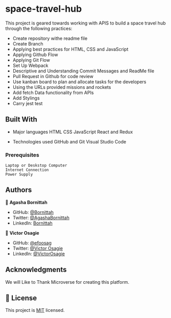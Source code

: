 # space-travel-hub
This project is geared towards working with APIS to build a space travel hub through the following practices:

- Create repository withe readme file
- Create Branch
- Applying best practices for HTML, CSS and JavaScript
- Applying Github Flow
- Applying Git Flow
- Set Up Webpack
- Descriptive and Understanding Commit Messages and ReadMe file
- Pull Request in Github for code review
- Use kanban board to plan and allocate tasks for the developers
- Using the URLs provided missions and rockets
- Add fetch Data functionality from APIs
- Add Stylings
- Carry jest test

## Built With

- Major languages
  HTML
  CSS
  JavaScript
  React and Redux

- Technologies used
  GitHub and Git
  Visual Studio Code

### Prerequisites

    Laptop or Deskstop Computer
    Internet Connection
    Power Supply

## Authors

👤 **Agasha Bornittah**

- GitHub: [@Bornittah](https://github.com/Bornittah)
- Twitter: [@AgashaBornittah](https://twitter.com/AgashaBornittah)
- LinkedIn: [Bornittah](www.linkedin.com/in/agasha-bornittah)

👤 **Victor Osagie**

- GitHub: [@efoosag](https://github.com/efoosag)
- Twitter: [@Victor Osagie](https://www.twitter.com/Victorosagie08)
- LinkedIn: [@VictorOsagie](https://www.linkedin.com/in/victor-osagie-a713ba22b/)

## Acknowledgments

We will Like to Thank Microverse for creating this platform.

## 📝 License

This project is [MIT](./MIT.md) licensed.
